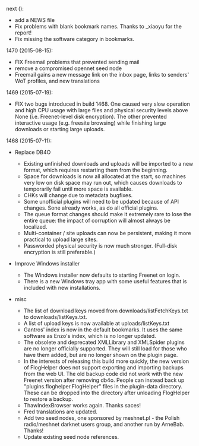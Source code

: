 next ():

- add a NEWS file
- Fix problems with blank bookmark names. Thanks to _xiaoyu for the report!
- Fix missing the software category in bookmarks.

1470 (2015-08-15):

- FIX Freemail problems that prevented sending mail
- remove a compromised opennet seed node
- Freemail gains a new message link on the inbox page, links to
  senders' WoT profiles, and new translations

1469 (2015-07-19):

- FIX two bugs introduced in build 1468. One caused very slow
  operation and high CPU usage with large files and physical security
  levels above None (i.e.  Freenet-level disk encryption). The other
  prevented interactive usage (e.g. freesite browsing) while finishing
  large downloads or starting large uploads.

1468 (2015-07-11):

- Replace DB4O

  - Existing unfinished downloads and uploads will be imported to a
    new format, which requires restarting them from the beginning.
  - Space for downloads is now all allocated at the start, so machines
    very low on disk space may run out, which causes downloads to
    temporarily fail until more space is available.
  - CHKs will change due to metadata bugfixes.
  - Some unofficial plugins will need to be updated because of API
    changes. Sone already works, as do all official plugins.
  - The queue format changes should make it extremely rare to lose the
    entire queue: the impact of corruption will almost always be
    localized.
  - Multi-container / site uploads can now be persistent, making it
    more practical to upload large sites.
  - Passworded physical security is now much stronger. (Full-disk
    encryption is still preferable.)


- Improve Windows installer

  - The Windows installer now defaults to starting Freenet on login.
  - There is a new Windows tray app with some useful features that is
    included with new installations.

- misc

  - The list of download keys moved from downloads/listFetchKeys.txt
    to downloads/listKeys.txt.
  - A list of upload keys is now available at uploads/listKeys.txt
  - Gantros' index is now in the default bookmarks. It uses the same
    software as Enzo's index, which is no longer updated.
  - The obsolete and deprecated XMLLibrary and XMLSpider plugins are
    no longer officially supported. They will still load for those who
    have them added, but are no longer shown on the plugin page.
  - In the interests of releasing this build more quickly, the new
    version of FlogHelper does not support exporting and importing
    backups from the web UI. The old backup code did not work with the
    new Freenet version after removing db4o. People can instead back
    up "plugins.floghelper.FlogHelper" files in the plugin-data
    directory. These can be dropped into the directory after unloading
    FlogHelper to restore a backup.
  - ThawIndexBrowser works again. Thanks saces!
  - Fred translations are updated.
  - Add two seed nodes, one sponsored by meshnet.pl - the Polish
    radio/meshnet darknet users group, and another run by
    ArneBab. Thanks!
  - Update existing seed node references.
